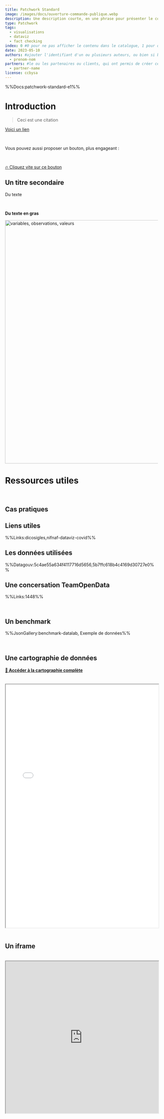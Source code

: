 ```yaml
---
title: Patchwork Standard
image: /images/docs/ouverture-commande-publique.webp
description: Une description courte, en une phrase pour présenter le contenu
type: Patchwork
tags:
  - visualisations
  - dataviz
  - fact checking
index: 0 #0 pour ne pas afficher le contenu dans le catalogue, 1 pour qu'il s'affiche dans le catalogue
date: 2023-05-10
authors: #ajouter l'identifiant d'un ou plusieurs auteurs, ou bien si besoin / préférence, "equipe-datactivist"
  - prenom-nom
partners: #le ou les partenaires ou clients, qui ont permis de créer ce contenu, ou avec qui il a été testé.
  - partner-name
license: ccbysa
--- 
```

%%Docs:patchwork-standard-e1%%

# Introduction

> Ceci est une citation

[Voici un lien](https://datactivist.coop/infolab_poitiers/facto_sandwich/#1)

</br>

Vous pouvez aussi proposer un bouton, plus engageant :

</br>

<a href="https://votre-lien.org" class="customButton">🔥 Cliquez vite sur ce bouton</a>

## Un titre secondaire

Du texte

</br>

**Du texte en gras**

<img src="/images/docs/nettoyer-donnees/tidydata.png" alt="variables, observations, valeurs" width="800"/>

# Ressources utiles

</br>

## Cas pratiques



## Liens utiles

%%Links:dicosigles,nifnaf-dataviz-covid%%

## Les données utilisées

%%Datagouv:5c4ae55a634f4117716d5656,5b7ffc618b4c4169d30727e0%%

## Une concersation TeamOpenData

%%Links:1448%%

</br>

## Un benchmark

%%JsonGallery:benchmark-datalab, Exemple de données%%

</br>

## Une cartographie de données

#### [🔎 Accéder à la cartographie complète](https://open.datactivist.coop/datamap/datamap?data=&datamap-id=sud-transports&view=gallery)

</br>

<iframe
  width="100%"
  height="800"
  src="/view/datamaplight?data&datamap-id=sud-transports"
  sandbox="allow-same-origin allow-scripts">
</iframe>

</br>
</br>

## Un iframe

</br>

<div class="responsiveIframe">
  <iframe
    width="100%"
    height="500"
    src="https://datactivist.coop/upop/#1">
  </iframe>
</div>
